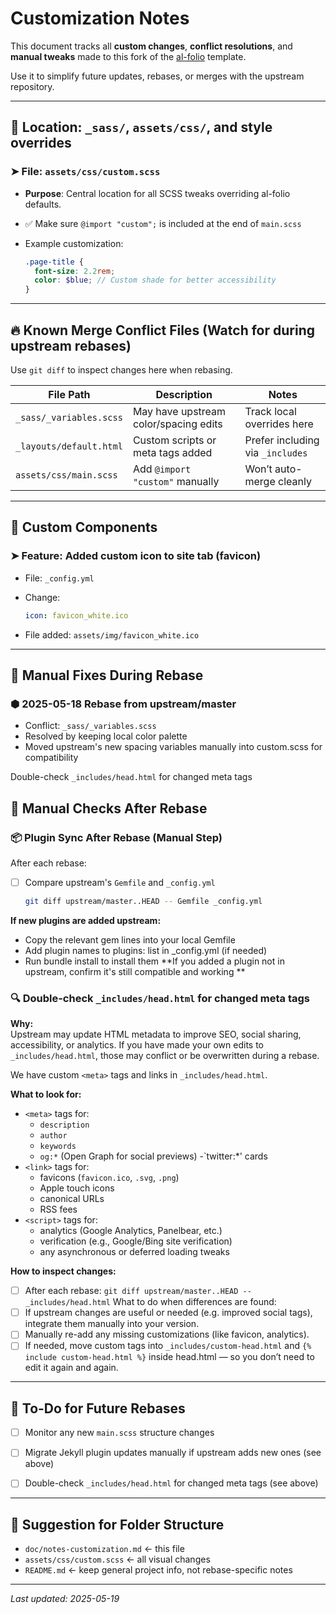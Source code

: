 # Customization Notes

This document tracks all **custom changes**, **conflict resolutions**, and **manual tweaks** made to this fork of the [al-folio](https://github.com/alshedivat/al-folio) template.

Use it to simplify future updates, rebases, or merges with the upstream repository.

---

## 📁 Location: `_sass/`, `assets/css/`, and style overrides

### ➤ File: `assets/css/custom.scss`

* **Purpose**: Central location for all SCSS tweaks overriding al-folio defaults.
* ✅ Make sure `@import "custom";` is included at the end of `main.scss`
* Example customization:

  ```scss
  .page-title {
    font-size: 2.2rem;
    color: $blue; // Custom shade for better accessibility
  }
  ```

---

## 🔥 Known Merge Conflict Files (Watch for during upstream rebases)

Use `git diff` to inspect changes here when rebasing.

| File Path               | Description                           | Notes                            |
| ----------------------- | ------------------------------------- | -------------------------------- |
| `_sass/_variables.scss` | May have upstream color/spacing edits | Track local overrides here       |
| `_layouts/default.html` | Custom scripts or meta tags added     | Prefer including via `_includes` |
| `assets/css/main.scss`  | Add `@import "custom"` manually       | Won’t auto-merge cleanly         |

---

## 🧪 Custom Components

### ➤ Feature: Added custom icon to site tab (favicon)

* File: `_config.yml`
* Change:

  ```yaml
  icon: favicon_white.ico
  ```
* File added: `assets/img/favicon_white.ico`

---

## 🔧 Manual Fixes During Rebase

### ⬢ 2025-05-18 Rebase from upstream/master

* Conflict: `_sass/_variables.scss`
* Resolved by keeping local color palette
* Moved upstream's new spacing variables manually into custom.scss for compatibility

Double-check `_includes/head.html` for changed meta tags

## 🔧 Manual Checks After Rebase

### 📦 Plugin Sync After Rebase (Manual Step)

After each rebase:

- [ ] Compare upstream's `Gemfile` and `_config.yml`
  ```bash
  git diff upstream/master..HEAD -- Gemfile _config.yml

**If new plugins are added upstream:**
- Copy the relevant gem lines into your local Gemfile
- Add plugin names to plugins: list in _config.yml (if needed)
- Run bundle install to install them
**If you added a plugin not in upstream, confirm it's still compatible and working ** 

### 🔍 Double-check `_includes/head.html` for changed meta tags

**Why:**  
Upstream may update HTML metadata to improve SEO, social sharing, accessibility, or analytics. If you have made your own edits to `_includes/head.html`, those may conflict or be overwritten during a rebase.

We have custom `<meta>` tags and links in `_includes/head.html`.

**What to look for:**
- `<meta>` tags for:
  - `description`
  - `author`
  - `keywords`
  - `og:*` (Open Graph for social previews)
  -`twitter:*' cards
- `<link>` tags for:
  - favicons (`favicon.ico`, `.svg`, `.png`)
  - Apple touch icons
  - canonical URLs
  - RSS fees
- `<script>` tags for:  
  - analytics (Google Analytics, Panelbear, etc.)
  - verification (e.g., Google/Bing site verification)
  - any asynchronous or deferred loading tweaks

**How to inspect changes:**
- [ ] After each rebase: `git diff upstream/master..HEAD -- _includes/head.html`
What to do when differences are found:
- [ ] If upstream changes are useful or needed (e.g. improved social tags), integrate them manually into your version.
- [ ] Manually re-add any missing customizations (like favicon, analytics).
- [ ] If needed, move custom tags into `_includes/custom-head.html` and `{% include custom-head.html %}` inside head.html — so you don’t need to edit it again and again.

---

## 📌 To-Do for Future Rebases

* [ ] Monitor any new `main.scss` structure changes
* [ ] Migrate Jekyll plugin updates manually if upstream adds new ones (see above)
* [ ] Double-check `_includes/head.html` for changed meta tags (see above)


---

## 📁 Suggestion for Folder Structure

* `doc/notes-customization.md` ← this file
* `assets/css/custom.scss` ← all visual changes
* `README.md` ← keep general project info, not rebase-specific notes

---

*Last updated: 2025-05-19*
